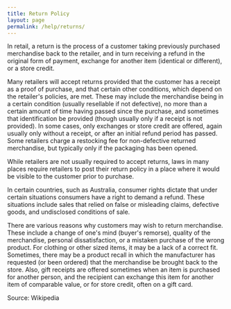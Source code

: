 ```yaml
---
title: Return Policy
layout: page
permalink: /help/returns/
---
```


In retail, a return is the process of a customer taking previously purchased merchandise back to the retailer, and in turn receiving a refund in the original form of payment, exchange for another item (identical or different), or a store credit.

Many retailers will accept returns provided that the customer has a receipt as a proof of purchase, and that certain other conditions, which depend on the retailer's policies, are met. These may include the merchandise being in a certain condition (usually resellable if not defective), no more than a certain amount of time having passed since the purchase, and sometimes that identification be provided (though usually only if a receipt is not provided). In some cases, only exchanges or store credit are offered, again usually only without a receipt, or after an initial refund period has passed. Some retailers charge a restocking fee for non-defective returned merchandise, but typically only if the packaging has been opened.

While retailers are not usually required to accept returns, laws in many places require retailers to post their return policy in a place where it would be visible to the customer prior to purchase.

In certain countries, such as Australia, consumer rights dictate that under certain situations consumers have a right to demand a refund. These situations include sales that relied on false or misleading claims, defective goods, and undisclosed conditions of sale.

There are various reasons why customers may wish to return merchandise. These include a change of one's mind (buyer's remorse), quality of the merchandise, personal dissatisfaction, or a mistaken purchase of the wrong product. For clothing or other sized items, it may be a lack of a correct fit. Sometimes, there may be a product recall in which the manufacturer has requested (or been ordered) that the merchandise be brought back to the store. Also, gift receipts are offered sometimes when an item is purchased for another person, and the recipient can exchange this item for another item of comparable value, or for store credit, often on a gift card.

Source: Wikipedia
